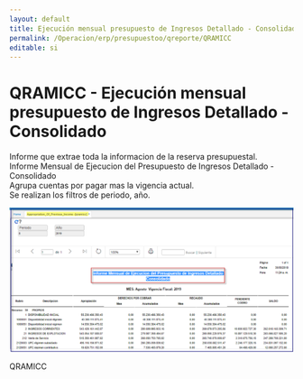 ```yaml
---
layout: default
title: Ejecución mensual presupuesto de Ingresos Detallado - Consolidado    
permalink: /Operacion/erp/presupuestoo/qreporte/QRAMICC  
editable: si
---
```


# QRAMICC - Ejecución mensual presupuesto de Ingresos Detallado - Consolidado    


Informe que extrae toda la informacion de la reserva presupuestal.  
Informe Mensual de Ejecucion del Presupuesto de Ingresos Detallado - Consolidado  
Agrupa cuentas por pagar mas la vigencia actual.  
Se realizan los filtros de periodo, año.  

![](QRAMICC1.png)	

QRAMICC

